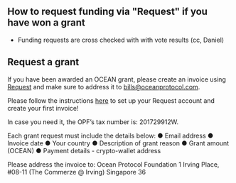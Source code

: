 ## How to request funding via "Request" if you have won a grant

- Funding requests are cross checked with with vote results (cc, Daniel) 


## Request a grant


If you have been awarded an OCEAN grant, please create an invoice using [Request](https://invoicing.request.network/) and make sure to address it to bills@oceanprotocol.com.

Please follow the instructions [here](https://support.request.network/getting-started-guide) to set up your Request account and create your first invoice!

In case you need it, the OPF’s tax number is: 201729912W.

Each grant request must include the details below:
● Email address
● Invoice date
● Your country
● Description of grant reason
● Grant amount (OCEAN)
● Payment details - crypto-wallet address

Please address the invoice to:
Ocean Protocol Foundation
1 Irving Place, #08-11
(The Commerze @ Irving)
Singapore 36